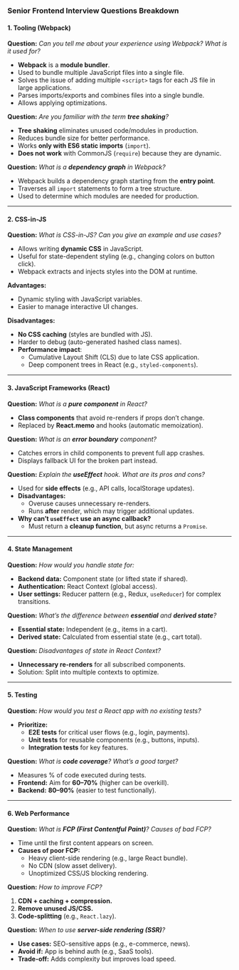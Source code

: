 ### **Senior Frontend Interview Questions Breakdown**  

#### **1. Tooling (Webpack)**  
**Question:** *Can you tell me about your experience using Webpack? What is it used for?*  
- **Webpack** is a **module bundler**.  
- Used to bundle multiple JavaScript files into a single file.  
- Solves the issue of adding multiple `<script>` tags for each JS file in large applications.  
- Parses imports/exports and combines files into a single bundle.  
- Allows applying optimizations.  

**Question:** *Are you familiar with the term **tree shaking**?*  
- **Tree shaking** eliminates unused code/modules in production.  
- Reduces bundle size for better performance.  
- Works **only with ES6 static imports** (`import`).  
- **Does not work** with CommonJS (`require`) because they are dynamic.  

**Question:** *What is a **dependency graph** in Webpack?*  
- Webpack builds a dependency graph starting from the **entry point**.  
- Traverses all `import` statements to form a tree structure.  
- Used to determine which modules are needed for production.  

---  

#### **2. CSS-in-JS**  
**Question:** *What is CSS-in-JS? Can you give an example and use cases?*  
- Allows writing **dynamic CSS** in JavaScript.  
- Useful for state-dependent styling (e.g., changing colors on button click).  
- Webpack extracts and injects styles into the DOM at runtime.  

**Advantages:**  
- Dynamic styling with JavaScript variables.  
- Easier to manage interactive UI changes.  

**Disadvantages:**  
- **No CSS caching** (styles are bundled with JS).  
- Harder to debug (auto-generated hashed class names).  
- **Performance impact**:  
  - Cumulative Layout Shift (CLS) due to late CSS application.  
  - Deep component trees in React (e.g., `styled-components`).  

---  

#### **3. JavaScript Frameworks (React)**  
**Question:** *What is a **pure component** in React?*  
- **Class components** that avoid re-renders if props don’t change.  
- Replaced by **React.memo** and hooks (automatic memoization).  

**Question:** *What is an **error boundary** component?*  
- Catches errors in child components to prevent full app crashes.  
- Displays fallback UI for the broken part instead.  

**Question:** *Explain the **useEffect** hook. What are its pros and cons?*  
- Used for **side effects** (e.g., API calls, localStorage updates).  
- **Disadvantages:**  
  - Overuse causes unnecessary re-renders.  
  - Runs **after** render, which may trigger additional updates.  
- **Why can’t `useEffect` use an async callback?**  
  - Must return a **cleanup function**, but async returns a `Promise`.  

---  

#### **4. State Management**  
**Question:** *How would you handle state for:*  
- **Backend data:** Component state (or lifted state if shared).  
- **Authentication:** React Context (global access).  
- **User settings:** Reducer pattern (e.g., Redux, `useReducer`) for complex transitions.  

**Question:** *What’s the difference between **essential** and **derived state**?*  
- **Essential state:** Independent (e.g., items in a cart).  
- **Derived state:** Calculated from essential state (e.g., cart total).  

**Question:** *Disadvantages of state in React Context?*  
- **Unnecessary re-renders** for all subscribed components.  
- Solution: Split into multiple contexts to optimize.  

---  

#### **5. Testing**  
**Question:** *How would you test a React app with no existing tests?*  
- **Prioritize:**  
  - **E2E tests** for critical user flows (e.g., login, payments).  
  - **Unit tests** for reusable components (e.g., buttons, inputs).  
  - **Integration tests** for key features.  

**Question:** *What is **code coverage**? What’s a good target?*  
- Measures % of code executed during tests.  
- **Frontend:** Aim for **60–70%** (higher can be overkill).  
- **Backend:** **80–90%** (easier to test functionally).  

---  

#### **6. Web Performance**  
**Question:** *What is **FCP (First Contentful Paint)**? Causes of bad FCP?*  
- Time until the first content appears on screen.  
- **Causes of poor FCP:**  
  - Heavy client-side rendering (e.g., large React bundle).  
  - No CDN (slow asset delivery).  
  - Unoptimized CSS/JS blocking rendering.  

**Question:** *How to improve FCP?*  
1. **CDN + caching + compression.**  
2. **Remove unused JS/CSS.**  
3. **Code-splitting** (e.g., `React.lazy`).  

**Question:** *When to use **server-side rendering (SSR)**?*  
- **Use cases:** SEO-sensitive apps (e.g., e-commerce, news).  
- **Avoid if:** App is behind auth (e.g., SaaS tools).  
- **Trade-off:** Adds complexity but improves load speed.